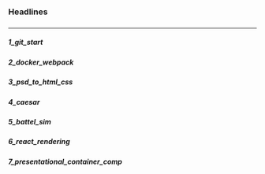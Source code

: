 <h3> Headlines <h3>
<hr>
<h5>1_git_start</h5>
<h5>2_docker_webpack</h5>
<h5>3_psd_to_html_css</h5>
<h5>4_caesar</h5>
<h5>5_battel_sim</h5>
<h5>6_react_rendering</h5>
<h5>7_presentational_container_comp</h5>
